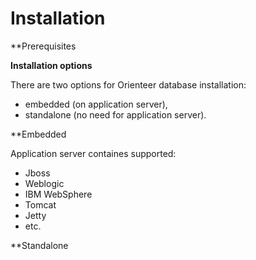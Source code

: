 # Installation

**Prerequisites




**Installation options**

There are two options for Orienteer database installation:
* embedded (on application server),
* standalone (no need for application server).

**Embedded 

Application server containes supported:
* Jboss
* Weblogic
* IBM WebSphere
* Tomcat
* Jetty
* etc.



**Standalone